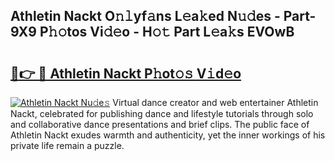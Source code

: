 ## Athletin Nackt O𝚗𝚕yf𝚊ns L𝚎a𝚔ed N𝚞𝚍es - Part-9X9 P𝚑𝚘tos Vi𝚍𝚎o - H𝚘𝚝 Part L𝚎a𝚔s EVOwB

# <h2><a href="http://kfdhaj.oniu.top/?m=Athletin+Nackt">🔗👉 🔴 Athletin Nackt P𝚑ot𝚘𝚜 V𝚒d𝚎o</a></h2>

[![Athletin Nackt Nu𝚍e𝚜](https://i.imgur.com/0qMVB7G.gif)](http://kfdhaj.oniu.top/?m=Athletin+Nackt)
Virtual dance creator and web entertainer Athletin Nackt, celebrated for publishing dance and lifestyle tutorials through solo and collaborative dance presentations and brief clips. The public face of Athletin Nackt exudes warmth and authenticity, yet the inner workings of his private life remain a puzzle.  
